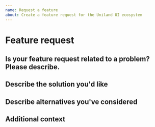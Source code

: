 ```yaml
---
name: Request a feature
about: Create a feature request for the Uniland UI ecosystem
---
```


# Feature request

## Is your feature request related to a problem? Please describe.

<!-- A clear and concise description of what you want and what your use case is. -->

## Describe the solution you'd like

<!-- A clear and concise description of what you want to happen. -->

## Describe alternatives you've considered

<!-- A clear and concise description of any alternative solutions or features you've considered. -->

## Additional context

<!-- Add any other context or screenshots about the feature request here. -->

